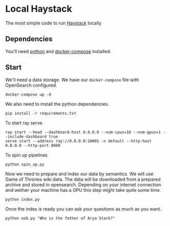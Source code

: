 # Local Haystack

The most simple code to run [Haystack](https://github.com/deepset-ai/haystack) locally

## Dependencies

You'll need [python](https://www.python.org/) and [docker-compose](https://docs.docker.com/compose/install/) installed.

## Start

We'll need a data storage. We have our `docker-compose` file with OpenSearch configured.

```shell
docker-compose up -d
```

We also need to install the python dependencies.

```shell
pip install -r requirements.txt
```

To start ray serve

```shell
ray start --head --dashboard-host 0.0.0.0 --num-cpus=10 --num-gpus=1 --include-dashboard true
serve start --address ray://0.0.0.0:10001 -n default --http-host 0.0.0.0 --http-port 8000
```

To spin up pipelines

```shell
python spin_up.py
```

Now we need to prepare and index our data by semantics. We will use Game of Thrones wiki data. The data will be downloaded from a prepared archive and stored in opensearch. Depending on your internet connection and wether your machine has a GPU this step might take quite some time.

```shell
python index.py
```

Once the index is ready you can ask your questions as much as you want.

```shell
python ask.py "Who is the father of Arya Stark?"
```
